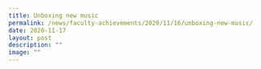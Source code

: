 ```yaml
---
title: Unboxing new music
permalink: /news/faculty-achievements/2020/11/16/unboxing-new-music/
date: 2020-11-17
layout: post
description: ""
image: ""
---
```


